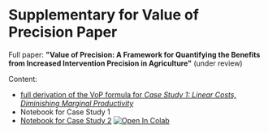 # Supplementary for Value of Precision Paper

Full paper: **"Value of Precision: A Framework for Quantifying the Benefits from Increased Intervention Precision in Agriculture"** (under review)

Content:

* [full derivation of the VoP formula for *Case Study 1: Linear Costs, Diminishing Marginal Productivity*](math/case_study1_calculation.pdf) 
* Notebook for Case Study 1
* [Notebook for Case Study 2](case_study2/case_study2.ipynb) <a target="_blank" href="https://colab.research.google.com/github/johanneskopton/value-of-precision/blob/main/case_study2/case_study2.ipynb"><img src="https://colab.research.google.com/assets/colab-badge.svg" alt="Open In Colab"/></a>